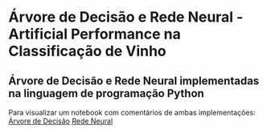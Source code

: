 # Árvore de Decisão e Rede Neural - Artificial Performance na Classificação de Vinho
## Árvore de Decisão e Rede Neural implementadas na linguagem de programação Python
Para visualizar um notebook com comentários de ambas implementações:
[Árvore de Decisão](Classificação_Árvore_de_Decisão.ipynb)
[Rede Neural](Classificação_Rede_Neural.ipynb)